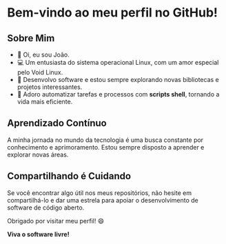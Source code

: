 # Bem-vindo ao meu perfil no GitHub!

## Sobre Mim
- 👋 Oi, eu sou João.
- 💻 Um entusiasta do sistema operacional Linux, com um amor especial pelo Void Linux.
- 🐍 Desenvolvo software e estou sempre explorando novas bibliotecas e projetos interessantes.
- 🚀 Adoro automatizar tarefas e processos com **scripts shell**, tornando a vida mais eficiente.

## Aprendizado Contínuo
A minha jornada no mundo da tecnologia é uma busca constante por conhecimento e aprimoramento. Estou sempre disposto a aprender e explorar novas áreas.

## Compartilhando é Cuidando
Se você encontrar algo útil nos meus repositórios, não hesite em compartilhá-lo e dar uma estrela para apoiar o desenvolvimento de software de código aberto.

Obrigado por visitar meu perfil! 😄

**Viva o software livre!**
